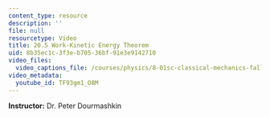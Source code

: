 ```yaml
---
content_type: resource
description: ''
file: null
resourcetype: Video
title: 20.5 Work-Kinetic Energy Theorem
uid: 8b35ec1c-3f3e-b705-36bf-91e3e9142710
video_files:
  video_captions_file: /courses/physics/8-01sc-classical-mechanics-fall-2016/week-7-kinetic-energy-and-work/20.5-work-kinetic-energy-theorem/20.5-work-kinetic-energy-theorem/TF93gm1_O8M.vtt
video_metadata:
  youtube_id: TF93gm1_O8M
---
```


**Instructor:** Dr. Peter Dourmashkin